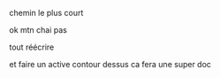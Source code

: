 chemin le plus court 

ok mtn chai pas

tout réécrire

et faire un active contour dessus ca fera une super doc 
 



 
































